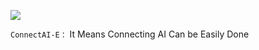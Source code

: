 ![](https://img.shields.io/github/stars/connectai-e?color=fefb7b&logo=Undertale)

`ConnectAI-E：` It Means Connecting AI Can be Easily Done 
